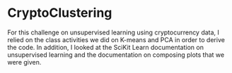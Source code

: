# CryptoClustering

For this challenge on unsupervised learning using cryptocurrency data, I relied on the class activities we did on K-means and PCA in order to derive the code. In addition, I looked at the SciKit Learn documentation on unsupervised learning and the documentation on composing plots that we were given.
